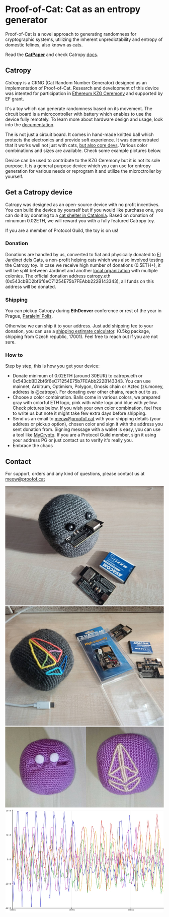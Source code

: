 # Proof-of-Cat: Cat as an entropy generator

Proof-of-Cat is a novel approach to generating randomness for cryptographic systems, utilizing the inherent unpredictability and entropy of domestic felines, also known as cats.

Read the **[CatPaper](./proofofcat.pdf)** and check Catropy [docs](./docs.md). 

## Catropy

_Catropy_ is a CRNG (Cat Random Number Generator) designed as an implementation of Proof-of-Cat. Research and development of this device was intented for participation in [Ethereum KZG Ceremony](https://github.com/ethereum/kzg-ceremony) and supported by EF grant. 

It's a toy which can generate randomness based on its movement. The circuit board is a microcontroller with battery which enables to use the device fully remotely. To learn more about hardware design and usage, look into the [documentation](./docs.md). 

The is not just a circuit board. It comes in hand-made knitted ball which protects the electronics and provide soft experience. It was demonstrated that it works well not just with cats, [but also core devs](https://twitter.com/liamihorne/status/1617974952413761536). Various color combinations and sizes are available. Check some example pictures below. 

Device can be used to contribute to the KZG Ceremony but it is not its sole purpose. It is a general purpose device which you can use for entropy generation for various needs or reprogram it and utilize the microctroller by yourself. 


## Get a Catropy device

Catropy was designed as an open-source device with no profit incentives. You can build the device by yourself but if you would like purchase one, you can do it by donating to a [cat shelter in Catalonia](https://www.eljardinetdelsgats.org). Based on donation of minumum 0.02ETH, we will reward you with a fully featured Catropy toy. 

If you are a member of Protocol Guild, the toy is on us! 

### Donation

Donations are handled by us, converted to fiat and physically donated to [El Jardinet dels Gats](https://www.eljardinetdelsgats.org), a non-profit helping cats which was also involved testing the Catropy toy. In case we receive high number of donations (0.5ETH+), it will be split between Jardinet and another [local organization](https://www.degats.org/) with multiple colonies. The official donation address catropy.eth (0x543cbBD2bf6f6eC71254E75b7FEAbb222B143343), all funds on this address will be donated. 

### Shipping 

You can pickup Catropy during **EthDenver** conference or rest of the year in Prague, [Paralelní Polis](https://goo.gl/maps/rJfCFSxNbkSRXrLw9). 

Otherwise we can ship it to your address. Just add shipping fee to your donation, you can use a [shipping estimate calculator](https://coolparcel.com/). (0.5kg package, shipping from Czech republic, 17001). Feel free to reach out if you are not sure. 

### How to

Step by step, this is how you get your device: 

- Donate minimum of 0.02ETH (around 30EUR) to catropy.eth or 0x543cbBD2bf6f6eC71254E75b7FEAbb222B143343. You can use mainnet, Arbitrum, Optimism, Polygon, Gnosis chain or Aztec (zk.money, address is @catropy). For donating over other chains, reach out to us. 
- Choose a color combination. Balls come in various colors, we prepared gray with colorful ETH logo, pink with white logo and blue with yellow. Check pictures below. If you wish your own color combination, feel free to write us but note it might take few extra days before shipping. 
- Send us an email to meow@proofof.cat with your shipping details (your address or pickup option), chosen color and sign it with the address you sent donation from. Signing message with a wallet is easy, you can use a tool like [MyCrypto](https://app.mycrypto.com/sign-message). If you are a Protocol Guild member, sign it using your address PG or just contact us to verify it's really you. 
- Embrace the chaos 

## Contact

For support, orders and any kind of questions, please contact us at meow@proofof.cat

![image](./src/assets/catropy1.jpeg)
![image](./src/assets/catropy2.jpeg)
![image](./src/assets/catropy_pink.png)
![image](./src/assets/catropy3.png)

